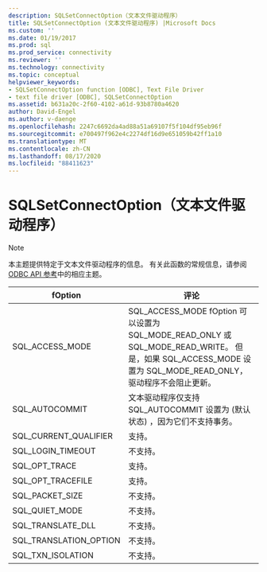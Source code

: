 ```yaml
---
description: SQLSetConnectOption（文本文件驱动程序）
title: SQLSetConnectOption (文本文件驱动程序) |Microsoft Docs
ms.custom: ''
ms.date: 01/19/2017
ms.prod: sql
ms.prod_service: connectivity
ms.reviewer: ''
ms.technology: connectivity
ms.topic: conceptual
helpviewer_keywords:
- SQLSetConnectOption function [ODBC], Text File Driver
- text file driver [ODBC], SQLSetConnectOption
ms.assetid: b631a20c-2f60-4102-a61d-93b8780a4620
author: David-Engel
ms.author: v-daenge
ms.openlocfilehash: 2247c6692da4ad88a51a69107f5f104df95eb96f
ms.sourcegitcommit: e700497f962e4c2274df16d9e651059b42ff1a10
ms.translationtype: MT
ms.contentlocale: zh-CN
ms.lasthandoff: 08/17/2020
ms.locfileid: "88411623"
---
```

# <a name="sqlsetconnectoption-text-file-driver"></a>SQLSetConnectOption（文本文件驱动程序）
> [!NOTE]  
>  本主题提供特定于文本文件驱动程序的信息。 有关此函数的常规信息，请参阅 [ODBC API 参考](../../odbc/reference/syntax/odbc-api-reference.md)中的相应主题。  
  
|fOption|评论|  
|-------------|-------------|  
|SQL_ACCESS_MODE|SQL_ACCESS_MODE fOption 可以设置为 SQL_MODE_READ_ONLY 或 SQL_MODE_READ_WRITE。 但是，如果 SQL_ACCESS_MODE 设置为 SQL_MODE_READ_ONLY，驱动程序不会阻止更新。|  
|SQL_AUTOCOMMIT|文本驱动程序仅支持 SQL_AUTOCOMMIT 设置为 (默认状态) ，因为它们不支持事务。|  
|SQL_CURRENT_QUALIFIER|支持。|  
|SQL_LOGIN_TIMEOUT|不支持。|  
|SQL_OPT_TRACE|支持。|  
|SQL_OPT_TRACEFILE|支持。|  
|SQL_PACKET_SIZE|不支持。|  
|SQL_QUIET_MODE|不支持。|  
|SQL_TRANSLATE_DLL|不支持。|  
|SQL_TRANSLATION_OPTION|不支持。|  
|SQL_TXN_ISOLATION|不支持。|
